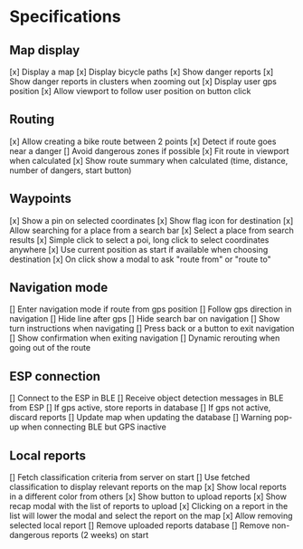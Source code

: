 # Specifications

## Map display

[x] Display a map
[x] Display bicycle paths
[x] Show danger reports
[x] Show danger reports in clusters when zooming out
[x] Display user gps position
[x] Allow viewport to follow user position on button click

## Routing

[x] Allow creating a bike route between 2 points
[x] Detect if route goes near a danger
[] Avoid dangerous zones if possible
[x] Fit route in viewport when calculated
[x] Show route summary when calculated (time, distance, number of dangers, start button)

## Waypoints

[x] Show a pin on selected coordinates
[x] Show flag icon for destination
[x] Allow searching for a place from a search bar
[x] Select a place from search results
[x] Simple click to select a poi, long click to select coordinates anywhere
[x] Use current position as start if available when choosing destination
[x] On click show a modal to ask "route from" or "route to"

## Navigation mode

[] Enter navigation mode if route from gps position
[] Follow gps direction in navigation
[] Hide line after gps
[] Hide search bar on navigation
[] Show turn instructions when navigating
[] Press back or a button to exit navigation
[] Show confirmation when exiting navigation
[] Dynamic rerouting when going out of the route

## ESP connection

[] Connect to the ESP in BLE
[] Receive object detection messages in BLE from ESP
[] If gps active, store reports in database
[] If gps not active, discard reports
[] Update map when updating the database
[] Warning pop-up when connecting BLE but GPS inactive

## Local reports

[] Fetch classification criteria from server on start
[] Use fetched classification to display relevant reports on the map
[x] Show local reports in a different color from others
[x] Show button to upload reports
[x] Show recap modal with the list of reports to upload
[x] Clicking on a report in the list will lower the modal and select the report on the map
[x] Allow removing selected local report
[] Remove uploaded reports database
[] Remove non-dangerous reports (2 weeks) on start


